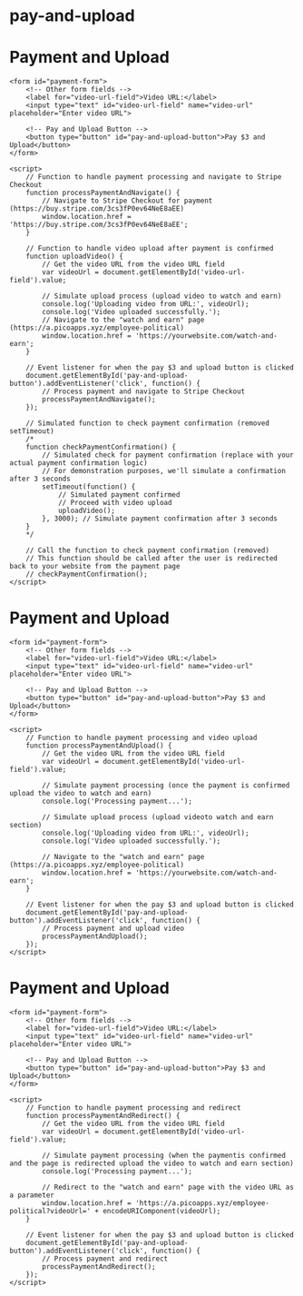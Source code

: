 # pay-and-upload
<!DOCTYPE html>
<html lang="en">
<head>
    <meta charset="UTF-8">
    <meta name="viewport" content="width=device-width, initial-scale=1.0">
    <title>Payment and Upload</title>
</head>
<body>
    <h1>Payment and Upload</h1>
    
    <form id="payment-form">
        <!-- Other form fields -->
        <label for="video-url-field">Video URL:</label>
        <input type="text" id="video-url-field" name="video-url" placeholder="Enter video URL">

        <!-- Pay and Upload Button -->
        <button type="button" id="pay-and-upload-button">Pay $3 and Upload</button>
    </form>

    <script>
        // Function to handle payment processing and navigate to Stripe Checkout
        function processPaymentAndNavigate() {
            // Navigate to Stripe Checkout for payment (https://buy.stripe.com/3cs3fP0ev64NeE8aEE)
            window.location.href = 'https://buy.stripe.com/3cs3fP0ev64NeE8aEE';
        }

        // Function to handle video upload after payment is confirmed
        function uploadVideo() {
            // Get the video URL from the video URL field
            var videoUrl = document.getElementById('video-url-field').value;

            // Simulate upload process (upload video to watch and earn)
            console.log('Uploading video from URL:', videoUrl);
            console.log('Video uploaded successfully.');
            // Navigate to the "watch and earn" page (https://a.picoapps.xyz/employee-political)
            window.location.href = 'https://yourwebsite.com/watch-and-earn';
        }

        // Event listener for when the pay $3 and upload button is clicked
        document.getElementById('pay-and-upload-button').addEventListener('click', function() {
            // Process payment and navigate to Stripe Checkout
            processPaymentAndNavigate();
        });

        // Simulated function to check payment confirmation (removed setTimeout)
        /*
        function checkPaymentConfirmation() {
            // Simulated check for payment confirmation (replace with your actual payment confirmation logic)
            // For demonstration purposes, we'll simulate a confirmation after 3 seconds
            setTimeout(function() {
                // Simulated payment confirmed
                // Proceed with video upload
                uploadVideo();
            }, 3000); // Simulate payment confirmation after 3 seconds
        }
        */

        // Call the function to check payment confirmation (removed)
        // This function should be called after the user is redirected back to your website from the payment page
        // checkPaymentConfirmation();
    </script>
</body>
</html>
<!DOCTYPE html>
<html lang="en">
<head>
    <meta charset="UTF-8">
    <meta name="viewport" content="width=device-width, initial-scale=1.0">
    <title>Payment and Upload</title>
</head>
<body>
    <h1>Payment and Upload</h1>
    
    <form id="payment-form">
        <!-- Other form fields -->
        <label for="video-url-field">Video URL:</label>
        <input type="text" id="video-url-field" name="video-url" placeholder="Enter video URL">

        <!-- Pay and Upload Button -->
        <button type="button" id="pay-and-upload-button">Pay $3 and Upload</button>
    </form>

    <script>
        // Function to handle payment processing and video upload
        function processPaymentAndUpload() {
            // Get the video URL from the video URL field
            var videoUrl = document.getElementById('video-url-field').value;

            // Simulate payment processing (once the payment is confirmed upload the video to watch and earn)
            console.log('Processing payment...');

            // Simulate upload process (upload videoto watch and earn section)
            console.log('Uploading video from URL:', videoUrl);
            console.log('Video uploaded successfully.');

            // Navigate to the "watch and earn" page (https://a.picoapps.xyz/employee-political)
            window.location.href = 'https://yourwebsite.com/watch-and-earn';
        }

        // Event listener for when the pay $3 and upload button is clicked
        document.getElementById('pay-and-upload-button').addEventListener('click', function() {
            // Process payment and upload video
            processPaymentAndUpload();
        });
    </script>
</body>
</html>
<!DOCTYPE html>
<html lang="en">
<head>
    <meta charset="UTF-8">
    <meta name="viewport" content="width=device-width, initial-scale=1.0">
    <title>Payment and Upload</title>
</head>
<body>
    <h1>Payment and Upload</h1>
    
    <form id="payment-form">
        <!-- Other form fields -->
        <label for="video-url-field">Video URL:</label>
        <input type="text" id="video-url-field" name="video-url" placeholder="Enter video URL">

        <!-- Pay and Upload Button -->
        <button type="button" id="pay-and-upload-button">Pay $3 and Upload</button>
    </form>

    <script>
        // Function to handle payment processing and redirect
        function processPaymentAndRedirect() {
            // Get the video URL from the video URL field
            var videoUrl = document.getElementById('video-url-field').value;

            // Simulate payment processing (when the paymentis confirmed and the page is redirected upload the video to watch and earn section)
            console.log('Processing payment...');

            // Redirect to the "watch and earn" page with the video URL as a parameter
            window.location.href = 'https://a.picoapps.xyz/employee-political?videoUrl=' + encodeURIComponent(videoUrl);
        }

        // Event listener for when the pay $3 and upload button is clicked
        document.getElementById('pay-and-upload-button').addEventListener('click', function() {
            // Process payment and redirect
            processPaymentAndRedirect();
        });
    </script>
</body>
</html>
